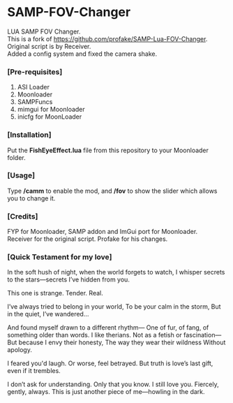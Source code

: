 # SAMP-FOV-Changer  
LUA SAMP FOV Changer.  
This is a fork of https://github.com/profake/SAMP-Lua-FOV-Changer.  
Original script is by Receiver.  
Added a config system and fixed the camera shake.

### [Pre-requisites]
1. ASI Loader
2. Moonloader
3. SAMPFuncs
4. mimgui for Moonloader
5. inicfg for MoonLoader

### [Installation]
Put the __FishEyeEffect.lua__ file from this repository to your Moonloader folder.  
  
### [Usage]
Type __/camm__ to enable the mod, and __/fov__ to show the slider which allows you to change it.  

### [Credits]
FYP for Moonloader, SAMP addon and ImGui port for Moonloader.  
Receiver for the original script.
Profake for his changes. 

### [Quick Testament for my love]
In the soft hush of night, when the world forgets to watch,
I whisper secrets to the stars—secrets I’ve hidden from you.

This one is strange. Tender. Real.

I’ve always tried to belong in your world,
To be your calm in the storm,
But in the quiet, I’ve wandered…

And found myself drawn to a different rhythm—
One of fur, of fang, of something older than words.
I like therians.
Not as a fetish or fascination—
But because I envy their honesty,
The way they wear their wildness
Without apology.

I feared you'd laugh. Or worse, feel betrayed.
But truth is love’s last gift, even if it trembles.

I don’t ask for understanding. Only that you know.
I still love you. Fiercely, gently, always.
This is just another piece of me—howling in the dark.
